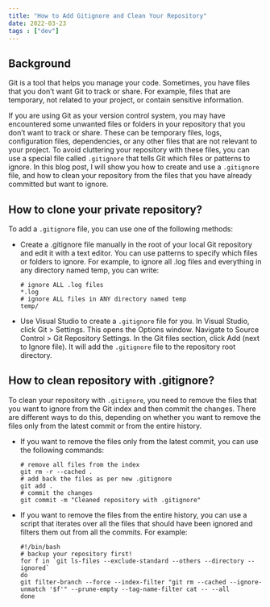 ```yaml
---
title: "How to Add Gitignore and Clean Your Repository"
date: 2022-03-23
tags : ["dev"]
---
```


## Background

Git is a tool that helps you manage your code. Sometimes, you have files that you don’t want Git to track or share. For example, files that are temporary, not related to your project, or contain sensitive information.

If you are using Git as your version control system, you may have encountered some unwanted files or folders in your repository that you don’t want to track or share. These can be temporary files, logs, configuration files, dependencies, or any other files that are not relevant to your project. To avoid cluttering your repository with these files, you can use a special file called `.gitignore` that tells Git which files or patterns to ignore. In this blog post, I will show you how to create and use a `.gitignore` file, and how to clean your repository from the files that you have already committed but want to ignore.

## How to clone your private repository?

To add a `.gitignore` file, you can use one of the following methods:

- Create a .gitignore file manually in the root of your local Git repository and edit it with a text editor. You can use patterns to specify which files or folders to ignore. For example, to ignore all .log files and everything in any directory named temp, you can write: 
    ```
    # ignore ALL .log files
    *.log
    # ignore ALL files in ANY directory named temp
    temp/
    ```
- Use Visual Studio to create a `.gitignore` file for you. In Visual Studio, click Git > Settings. This opens the Options window. Navigate to Source Control > Git Repository Settings. In the Git files section, click Add (next to Ignore file). It will add the `.gitignore` file to the repository root directory.

## How to clean repository with .gitignore?

To clean your repository with `.gitignore`, you need to remove the files that you want to ignore from the Git index and then commit the changes. There are different ways to do this, depending on whether you want to remove the files only from the latest commit or from the entire history.

- If you want to remove the files only from the latest commit, you can use the following commands: 
    ```
    # remove all files from the index
    git rm -r --cached .
    # add back the files as per new .gitignore
    git add .
    # commit the changes
    git commit -m "Cleaned repository with .gitignore"
    ```
- If you want to remove the files from the entire history, you can use a script that iterates over all the files that should have been ignored and filters them out from all the commits. For example: 
    ```
    #!/bin/bash
    # backup your repository first!
    for f in `git ls-files --exclude-standard --others --directory --ignored`
    do
    git filter-branch --force --index-filter "git rm --cached --ignore-unmatch '$f'" --prune-empty --tag-name-filter cat -- --all
    done
    ```
